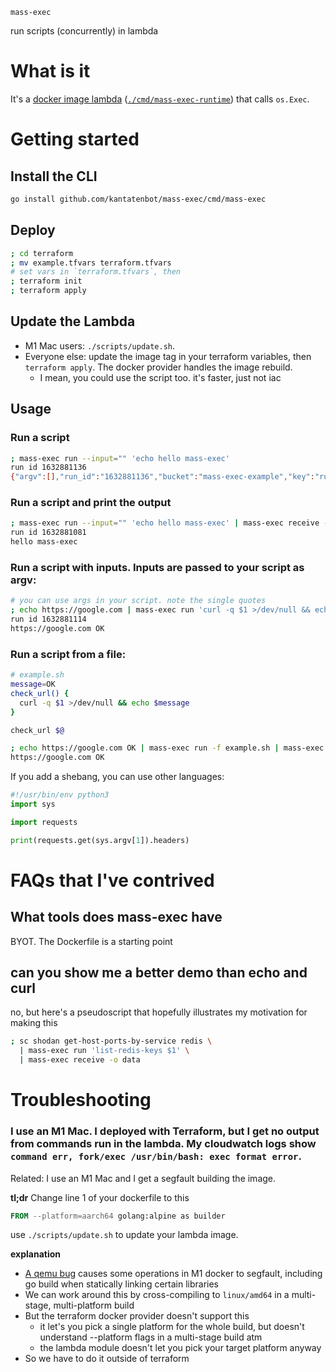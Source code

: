 `mass-exec`

run scripts (concurrently) in lambda

# What is it

It's a [docker image lambda](https://docs.aws.amazon.com/lambda/latest/dg/images-create.html)
([`./cmd/mass-exec-runtime`](./cmd/mass-exec-runtime)) that calls `os.Exec`.

# Getting started

## Install the CLI

```bash
go install github.com/kantatenbot/mass-exec/cmd/mass-exec
```

## Deploy

```bash
; cd terraform
; mv example.tfvars terraform.tfvars
# set vars in `terraform.tfvars`, then
; terraform init
; terraform apply
```

## Update the Lambda

- M1 Mac users: `./scripts/update.sh`.
- Everyone else: update the image tag in your terraform variables, then `terraform apply`. The
  docker provider handles the image rebuild.
  - I mean, you could use the script too. it's faster, just not iac

## Usage

### Run a script

```bash
; mass-exec run --input="" 'echo hello mass-exec'
run id 1632881136
{"argv":[],"run_id":"1632881136","bucket":"mass-exec-example","key":"runs/1632881136","status":0,"errors":[]}
```

### Run a script and print the output

```bash
; mass-exec run --input="" 'echo hello mass-exec' | mass-exec receive -D
run id 1632881081
hello mass-exec
```

### Run a script with inputs. Inputs are passed to your script as argv:

```bash
# you can use args in your script. note the single quotes
; echo https://google.com | mass-exec run 'curl -q $1 >/dev/null && echo $1 OK' | mass-exec receive -D
run id 1632881114
https://google.com OK
```

### Run a script from a file:

```bash
# example.sh
message=OK
check_url() {
  curl -q $1 >/dev/null && echo $message
}

check_url $@
```

```bash
; echo https://google.com OK | mass-exec run -f example.sh | mass-exec receive -D
https://google.com OK
```

If you add a shebang, you can use other languages:

```python
#!/usr/bin/env python3
import sys

import requests

print(requests.get(sys.argv[1]).headers)
```

# FAQs that I've contrived

## What tools does mass-exec have

BYOT. The Dockerfile is a starting point

## can you show me a better demo than echo and curl

no, but here's a pseudoscript that hopefully illustrates my motivation for making this

```bash
; sc shodan get-host-ports-by-service redis \
  | mass-exec run 'list-redis-keys $1' \
  | mass-exec receive -o data
```

# Troubleshooting

### I use an M1 Mac. I deployed with Terraform, but I get no output from commands run in the lambda. My cloudwatch logs show `command err, fork/exec /usr/bin/bash: exec format error`.

Related: I use an M1 Mac and I get a segfault building the image.

**tl;dr**
Change line 1 of your dockerfile to this

```dockerfile
FROM --platform=aarch64 golang:alpine as builder
```

use `./scripts/update.sh` to update your lambda image.

**explanation**

- [A qemu bug](https://github.com/docker/for-mac/issues/5123) causes some operations in M1 docker to segfault, including go build when statically linking certain libraries
- We can work around this by cross-compiling to `linux/amd64` in a multi-stage, multi-platform build
- But the terraform docker provider doesn't support this
  - it let's you pick a single platform for the whole build, but doesn't understand --platform flags in a multi-stage build atm
  - the lambda module doesn't let you pick your target platform anyway
- So we have to do it outside of terraform
